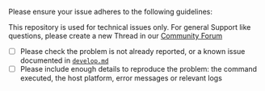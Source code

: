 Please ensure your issue adheres to the following guidelines: 

This repository is used for technical issues only. For general Support like questions, please create a new Thread in our [Community Forum](https://community.sonarsource.com/)

- [ ] Please check the problem is not already reported, or a known issue documented in [`develop.md`](develop.md)
- [ ] Please include enough details to reproduce the problem: the command executed, the host platform, error messages or relevant logs
